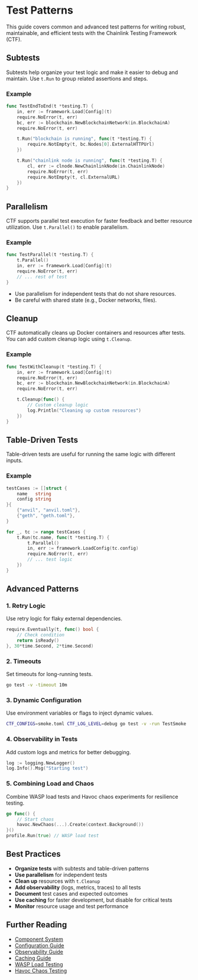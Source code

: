 # Test Patterns

This guide covers common and advanced test patterns for writing robust, maintainable, and efficient tests with the Chainlink Testing Framework (CTF).

## Subtests

Subtests help organize your test logic and make it easier to debug and maintain. Use `t.Run` to group related assertions and steps.

### Example
```go
func TestEndToEnd(t *testing.T) {
    in, err := framework.Load[Config](t)
    require.NoError(t, err)
    bc, err := blockchain.NewBlockchainNetwork(in.BlockchainA)
    require.NoError(t, err)

    t.Run("blockchain is running", func(t *testing.T) {
        require.NotEmpty(t, bc.Nodes[0].ExternalHTTPUrl)
    })

    t.Run("chainlink node is running", func(t *testing.T) {
        cl, err := clnode.NewChainlinkNode(in.ChainlinkNode)
        require.NoError(t, err)
        require.NotEmpty(t, cl.ExternalURL)
    })
}
```

## Parallelism

CTF supports parallel test execution for faster feedback and better resource utilization. Use `t.Parallel()` to enable parallelism.

### Example
```go
func TestParallel(t *testing.T) {
    t.Parallel()
    in, err := framework.Load[Config](t)
    require.NoError(t, err)
    // ... rest of test
}
```

- Use parallelism for independent tests that do not share resources.
- Be careful with shared state (e.g., Docker networks, files).

## Cleanup

CTF automatically cleans up Docker containers and resources after tests. You can add custom cleanup logic using `t.Cleanup`.

### Example
```go
func TestWithCleanup(t *testing.T) {
    in, err := framework.Load[Config](t)
    require.NoError(t, err)
    bc, err := blockchain.NewBlockchainNetwork(in.BlockchainA)
    require.NoError(t, err)

    t.Cleanup(func() {
        // Custom cleanup logic
        log.Println("Cleaning up custom resources")
    })
}
```

## Table-Driven Tests

Table-driven tests are useful for running the same logic with different inputs.

### Example
```go
testCases := []struct {
    name   string
    config string
}{
    {"anvil", "anvil.toml"},
    {"geth", "geth.toml"},
}

for _, tc := range testCases {
    t.Run(tc.name, func(t *testing.T) {
        t.Parallel()
        in, err := framework.LoadConfig(tc.config)
        require.NoError(t, err)
        // ... test logic
    })
}
```

## Advanced Patterns

### 1. **Retry Logic**
Use retry logic for flaky external dependencies.
```go
require.Eventually(t, func() bool {
    // Check condition
    return isReady()
}, 30*time.Second, 2*time.Second)
```

### 2. **Timeouts**
Set timeouts for long-running tests.
```bash
go test -v -timeout 10m
```

### 3. **Dynamic Configuration**
Use environment variables or flags to inject dynamic values.
```bash
CTF_CONFIGS=smoke.toml CTF_LOG_LEVEL=debug go test -v -run TestSmoke
```

### 4. **Observability in Tests**
Add custom logs and metrics for better debugging.
```go
log := logging.NewLogger()
log.Info().Msg("Starting test")
```

### 5. **Combining Load and Chaos**
Combine WASP load tests and Havoc chaos experiments for resilience testing.
```go
go func() {
    // Start chaos
    havoc.NewChaos(...).Create(context.Background())
}()
profile.Run(true) // WASP load test
```

## Best Practices

- **Organize tests** with subtests and table-driven patterns
- **Use parallelism** for independent tests
- **Clean up** resources with `t.Cleanup`
- **Add observability** (logs, metrics, traces) to all tests
- **Document** test cases and expected outcomes
- **Use caching** for faster development, but disable for critical tests
- **Monitor** resource usage and test performance

## Further Reading
- [Component System](Components)
- [Configuration Guide](Configuration)
- [Observability Guide](Observability)
- [Caching Guide](Caching)
- [WASP Load Testing](../Libraries/WASP)
- [Havoc Chaos Testing](../Libraries/Havoc) 